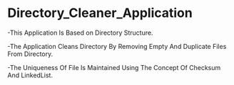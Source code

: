 # Directory_Cleaner_Application

-This Application Is Based on Directory Structure. 

-The Application Cleans Directory By Removing Empty And Duplicate Files From
  Directory. 

-The Uniqueness Of File Is Maintained Using The Concept Of Checksum And LinkedList. 
